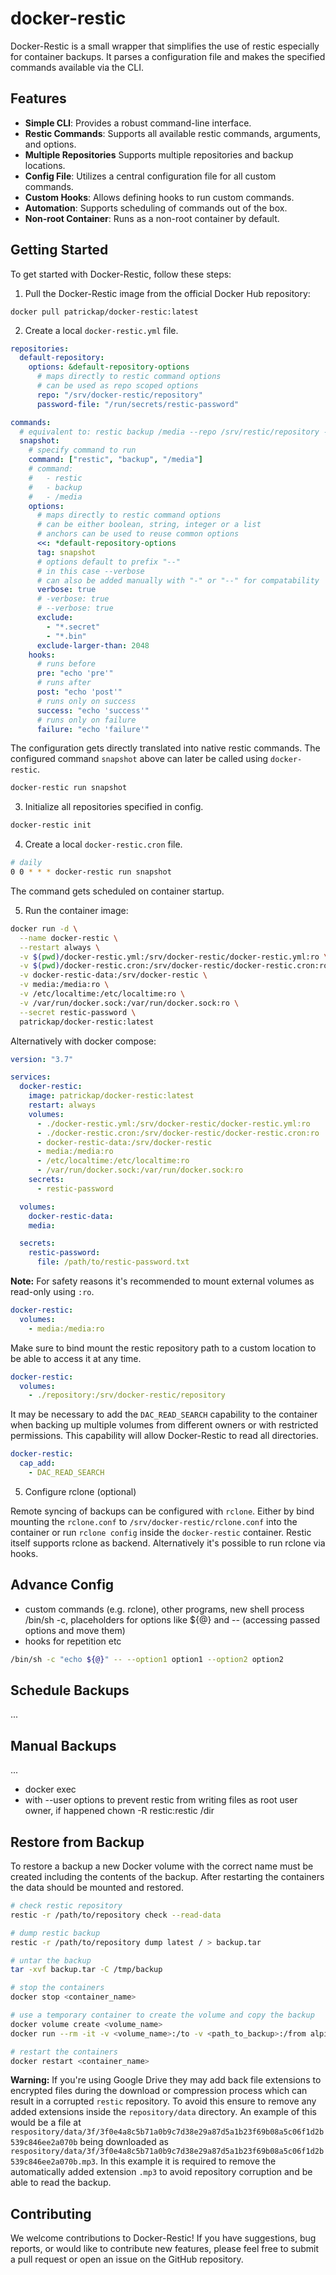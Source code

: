 # docker-restic

Docker-Restic is a small wrapper that simplifies the use of restic especially for container backups. It parses a configuration file and makes the specified commands available via the CLI.

## Features

- **Simple CLI**: Provides a robust command-line interface.
- **Restic Commands**: Supports all available restic commands, arguments, and options.
- **Multiple Repositories** Supports multiple repositories and backup locations.
- **Config File**: Utilizes a central configuration file for all custom commands.
- **Custom Hooks**: Allows defining hooks to run custom commands.
- **Automation**: Supports scheduling of commands out of the box.
- **Non-root Container**: Runs as a non-root container by default.

## Getting Started

To get started with Docker-Restic, follow these steps:

1. Pull the Docker-Restic image from the official Docker Hub repository:

```shell
docker pull patrickap/docker-restic:latest
```

2. Create a local `docker-restic.yml` file.

```yml
repositories:
  default-repository:
    options: &default-repository-options
      # maps directly to restic command options
      # can be used as repo scoped options
      repo: "/srv/docker-restic/repository"
      password-file: "/run/secrets/restic-password"

commands:
  # equivalent to: restic backup /media --repo /srv/restic/repository --password-file /run/secrets/password --tag snapshot --verbose --exclude *.secret --exclude *.bin --exclude-larger-than 2048
  snapshot:
    # specify command to run
    command: ["restic", "backup", "/media"]
    # command:
    #   - restic
    #   - backup
    #   - /media
    options:
      # maps directly to restic command options
      # can be either boolean, string, integer or a list
      # anchors can be used to reuse common options
      <<: *default-repository-options
      tag: snapshot
      # options default to prefix "--"
      # in this case --verbose
      # can also be added manually with "-" or "--" for compatability
      verbose: true
      # -verbose: true
      # --verbose: true
      exclude:
        - "*.secret"
        - "*.bin"
      exclude-larger-than: 2048
    hooks:
      # runs before
      pre: "echo 'pre'"
      # runs after
      post: "echo 'post'"
      # runs only on success
      success: "echo 'success'"
      # runs only on failure
      failure: "echo 'failure'"
```

The configuration gets directly translated into native restic commands. The configured command `snapshot` above can later be called using `docker-restic`.

```bash
docker-restic run snapshot
```

3. Initialize all repositories specified in config.

```bash
docker-restic init
```

4. Create a local `docker-restic.cron` file.

```bash
# daily
0 0 * * * docker-restic run snapshot
```

The command gets scheduled on container startup.

5. Run the container image:

```bash
docker run -d \
  --name docker-restic \
  --restart always \
  -v $(pwd)/docker-restic.yml:/srv/docker-restic/docker-restic.yml:ro \
  -v $(pwd)/docker-restic.cron:/srv/docker-restic/docker-restic.cron:ro \
  -v docker-restic-data:/srv/docker-restic \
  -v media:/media:ro \
  -v /etc/localtime:/etc/localtime:ro \
  -v /var/run/docker.sock:/var/run/docker.sock:ro \
  --secret restic-password \
  patrickap/docker-restic:latest
```

Alternatively with docker compose:

```yml
version: "3.7"

services:
  docker-restic:
    image: patrickap/docker-restic:latest
    restart: always
    volumes:
      - ./docker-restic.yml:/srv/docker-restic/docker-restic.yml:ro
      - ./docker-restic.cron:/srv/docker-restic/docker-restic.cron:ro
      - docker-restic-data:/srv/docker-restic
      - media:/media:ro
      - /etc/localtime:/etc/localtime:ro
      - /var/run/docker.sock:/var/run/docker.sock:ro
    secrets:
      - restic-password

  volumes:
    docker-restic-data:
    media:

  secrets:
    restic-password:
      file: /path/to/restic-password.txt
```

**Note:**
For safety reasons it's recommended to mount external volumes as read-only using `:ro`.

```yml
docker-restic:
  volumes:
    - media:/media:ro
```

Make sure to bind mount the restic repository path to a custom location to be able to access it at any time.

```yml
docker-restic:
  volumes:
    - ./repository:/srv/docker-restic/repository
```

It may be necessary to add the `DAC_READ_SEARCH` capability to the container when backing up multiple volumes from different owners or with restricted permissions. This capability will allow Docker-Restic to read all directories.

```yml
docker-restic:
  cap_add:
    - DAC_READ_SEARCH
```

5. Configure rclone (optional)

Remote syncing of backups can be configured with `rclone`. Either by bind mounting the `rclone.conf` to `/srv/docker-restic/rclone.conf` into the container or run `rclone config` inside the `docker-restic` container. Restic itself supports rclone as backend. Alternatively it's possible to run rclone via hooks.

## Advance Config

- custom commands (e.g. rclone), other programs, new shell process /bin/sh -c, placeholders for options like ${@} and -- (accessing passed options and move them)
- hooks for repetition etc

```bash
/bin/sh -c "echo ${@}" -- --option1 option1 --option2 option2
```

## Schedule Backups

...

## Manual Backups

...

- docker exec
- with --user options to prevent restic from writing files as root user owner, if happened chown -R restic:restic /dir

## Restore from Backup

To restore a backup a new Docker volume with the correct name must be created including the contents of the backup. After restarting the containers the data should be mounted and restored.

```bash
# check restic repository
restic -r /path/to/repository check --read-data

# dump restic backup
restic -r /path/to/repository dump latest / > backup.tar

# untar the backup
tar -xvf backup.tar -C /tmp/backup

# stop the containers
docker stop <container_name>

# use a temporary container to create the volume and copy the backup
docker volume create <volume_name>
docker run --rm -it -v <volume_name>:/to -v <path_to_backup>:/from alpine ash -c 'cp -av /from/. /to'

# restart the containers
docker restart <container_name>
```

**Warning:**
If you're using Google Drive they may add back file extensions to encrypted files during the download or compression process which can result in a corrupted `restic` repository. To avoid this ensure to remove any added extensions inside the `repository/data` directory. An example of this would be a file at `respository/data/3f/3f0e4a8c5b71a0b9c7d38e29a87d5a1b23f69b08a5c06f1d2b539c846ee2a070b` being downloaded as `respository/data/3f/3f0e4a8c5b71a0b9c7d38e29a87d5a1b23f69b08a5c06f1d2b539c846ee2a070b.mp3`. In this example it is required to remove the automatically added extension `.mp3` to avoid repository corruption and be able to read the backup.

## Contributing

We welcome contributions to Docker-Restic! If you have suggestions, bug reports, or would like to contribute new features, please feel free to submit a pull request or open an issue on the GitHub repository.
